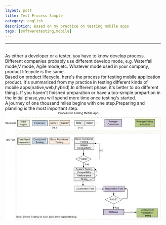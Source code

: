 ```yaml
---
layout: post
title: Test Process Sample
category: english
description: Based on my practice on testing mobile apps
tags: [softwaretesting,mobile]
---
```

***
<br/>As either a developer or a tester, you have to know develop process. Different companies probably use different develop mode, e.g. Waterfall mode,V mode, Agile mode,etc. Whatever mode used in your company, product lifecycle is the same.
<br/>Based on product lifecycle, here's the process for testing mobile application product. It's summarized from my practice in testing different kinds of mobile apps(native,web,hybrid).In different phase, it's better to do different things. If you haven't finished preparation or have a too-simple prepartion in the initial phase,you will spend more time once testing's started. 
<br/>A journey of one thousand miles begins with one step.Preparing and planning is the most important step.
<br/>
![test process sample](/images/english/ProcessForTestingMobileApp.jpg)

[Angelia]:    http://angeliaw.github.com   "Angelia"




